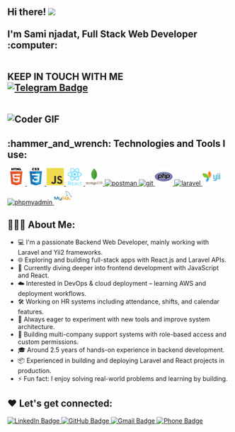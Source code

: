 <h2 align="left">
 <abc>
  <br>Hi there! <img src="https://user-images.githubusercontent.com/42378118/110234147-e3259600-7f4e-11eb-95be-0c4047144dea.gif" width="30"><br>
  <br> I'm Sami njadat, Full Stack Web Developer :computer:<br>
  <br>
  
<p>
  KEEP IN TOUCH WITH ME 
  <br>
 
  <a href="https://t.me/saminjt95" target="_blank">
    <img src="https://img.shields.io/badge/-Telegram-0088cc?style=flat-square&logo=telegram&logoColor=white" alt="Telegram Badge"/>
  </a>
</p>

  <br>
    <img src="https://media.giphy.com/media/SWoSkN6DxTszqIKEqv/giphy.gif" alt="Coder GIF" width="500">
 </abc>
</h2> 
<h2 align="left">:hammer_and_wrench: Technologies and Tools I use:</h2>
<p align="left">
    <a href="https://www.w3.org/html/" target="_blank">
        <img src="https://raw.githubusercontent.com/devicons/devicon/master/icons/html5/html5-original-wordmark.svg" alt="html5" width="40" height="40"/>
    </a>
    <a href="https://www.w3schools.com/css/" target="_blank">
        <img src="https://raw.githubusercontent.com/devicons/devicon/master/icons/css3/css3-original-wordmark.svg" alt="css3" width="40" height="40"/>
    </a>
    <a href="https://developer.mozilla.org/en-US/docs/Web/JavaScript" target="_blank">
        <img src="https://raw.githubusercontent.com/devicons/devicon/master/icons/javascript/javascript-original.svg" alt="javascript" width="40" height="40"/>
    </a>
    <a href="https://reactjs.org/" target="_blank">
        <img src="https://raw.githubusercontent.com/devicons/devicon/master/icons/react/react-original-wordmark.svg" alt="react" width="40" height="40"/>
    </a>
    <a href="https://www.mongodb.com/" target="_blank">
        <img src="https://raw.githubusercontent.com/devicons/devicon/master/icons/mongodb/mongodb-original-wordmark.svg" alt="mongodb" width="40" height="40"/>
    </a>
    <a href="https://www.postman.com/" target="_blank">
        <img src="https://www.vectorlogo.zone/logos/getpostman/getpostman-icon.svg" alt="postman" width="40" height="40"/>
    </a>
    <a href="https://git-scm.com/" target="_blank">
        <img src="https://www.vectorlogo.zone/logos/git-scm/git-scm-icon.svg" alt="git" width="40" height="40"/>
    </a>
    <!-- Adding PHP -->
    <a href="https://www.php.net/" target="_blank">
        <img src="https://raw.githubusercontent.com/devicons/devicon/master/icons/php/php-original.svg" alt="php" width="40" height="40"/>
    </a>
    <!-- Adding Laravel -->
    <a href="https://laravel.com/" target="_blank">
        <img src="https://upload.wikimedia.org/wikipedia/commons/thumb/9/9a/Laravel.svg/800px-Laravel.svg.png" alt="laravel" width="40" height="40"/>
    </a>
    <!-- Adding Yii2 -->
    <a href="https://www.yiiframework.com/" target="_blank">
        <img src="https://raw.githubusercontent.com/devicons/devicon/master/icons/yii/yii-original-wordmark.svg" alt="yii2" width="40" height="40"/>
    </a>
    <!-- Adding phpMyAdmin -->
    <a href="https://www.phpmyadmin.net/" target="_blank">
        <img src="https://upload.wikimedia.org/wikipedia/commons/thumb/4/4f/PhpMyAdmin_logo.svg/1920px-PhpMyAdmin_logo.svg.png" alt="phpmyadmin" width="40" height="40"/>
    </a>
    <!-- Adding SQL -->
    <a href="https://www.mysql.com/" target="_blank">
        <img src="https://raw.githubusercontent.com/devicons/devicon/master/icons/mysql/mysql-original-wordmark.svg" alt="mysql" width="40" height="40"/>
    </a>
</p>


<h2 align="left">👨🏻‍💻 About Me:</h2>

- 💻 I'm a passionate Backend Web Developer, mainly working with Laravel and Yii2 frameworks.
- 🌐 Exploring and building full-stack apps with React.js and Laravel APIs.
- 🧠 Currently diving deeper into frontend development with JavaScript and React.
- ☁️ Interested in DevOps & cloud deployment – learning AWS and deployment workflows.
- 🛠️ Working on HR systems including attendance, shifts, and calendar features.
- 🧪 Always eager to experiment with new tools and improve system architecture.
- 🚀 Building multi-company support systems with role-based access and custom permissions.
- 🎓 Around 2.5 years of hands-on experience in backend development.
- 📦 Experienced in building and deploying Laravel and React projects in production.
- ⚡ Fun fact: I enjoy solving real-world problems and learning by building.<br>

<h2 align="left">❤️ Let's get connected:</h2>

<p align="left">
 <a href="https://www.linkedin.com/in/sami-al-njadat/" target="_blank">
  <img src="https://img.shields.io/badge/LinkedIn-Sami_Al_Njadat-blue?style=flat-square&logo=linkedin&logoColor=white" alt="LinkedIn Badge"/>
</a>

  
  <a href="https://github.com/Sami-AL-njadat" target="_blank">
    <img src="https://img.shields.io/badge/-Sami--AL--njadat-181717?style=flat-square&logo=github&logoColor=white" alt="GitHub Badge"/>
  </a>

  <a href="mailto:sami.alnajadat@gmail.com">
    <img src="https://img.shields.io/badge/-sami.alnajadat@gmail.com-D14836?style=flat-square&logo=gmail&logoColor=white" alt="Gmail Badge"/>
  </a>
  <a href="TEL:+962777415591">
    <img src="https://img.shields.io/badge/-WhatsApp-25D366?style=flat-square&logo=whatsapp&logoColor=white" alt="Phone Badge"/>
  </a>
</p>

